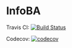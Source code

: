 # InfoBA

Travis CI: [![Build Status](https://travis-ci.com/gserventi/DDS_InfoBA.svg?token=2ABArT232QbbYsTLZ1dq&branch=master)](https://travis-ci.com/gserventi/DDS_InfoBA)

Codecov: [![codecov](https://codecov.io/gh/gserventi/DDS_InfoBA/branch/master/graph/badge.svg?token=3j58z7Fbln)](https://codecov.io/gh/gserventi/DDS_InfoBA)
